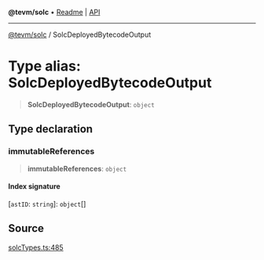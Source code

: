 **@tevm/solc** • [Readme](../README.md) \| [API](../globals.md)

***

[@tevm/solc](../README.md) / SolcDeployedBytecodeOutput

# Type alias: SolcDeployedBytecodeOutput

> **SolcDeployedBytecodeOutput**: `object`

## Type declaration

### immutableReferences

> **immutableReferences**: `object`

#### Index signature

 \[`astID`: `string`\]: `object`[]

## Source

[solcTypes.ts:485](https://github.com/evmts/tevm-monorepo/blob/main/bundler-packages/solc/src/solcTypes.ts#L485)

